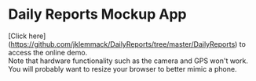Daily Reports Mockup App
========================

[Click here] (https://github.com/jklemmack/DailyReports/tree/master/DailyReports) to access the online demo.  
Note that hardware functionality such as the camera and GPS won't work.  You will probably want to resize your 
browser to better mimic a phone.
